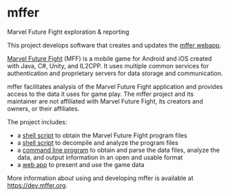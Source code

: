 # mffer

Marvel Future Fight exploration & reporting

This project develops software that creates and updates the
[mffer webapp](https://mffer.org).

[Marvel Future Fight](http://www.marvelfuturefight.com/) (MFF) is a mobile game
for Android and iOS created with Java, C#, Unity, and IL2CPP. It uses multiple
common services for authentication and proprietary servers for data storage and
communication.

mffer facilitates analysis of the Marvel Future Fight application
and provides access to the data it uses for game play. The mffer project and its
maintainer are not affiliated with Marvel Future Fight, its creators and owners,
or their affiliates.

The project includes:

-   a [shell script](https://dev.mffer.org/apkdl) to obtain the Marvel Future Fight
    program files
-   a [shell script](https://dev.mffer.org/autoanalyze) to decompile and analyze the program
    files
-   a [command line program](https://dev.mffer.org/mffer) to obtain and parse the data files,
    analyze the data, and output information in an open and usable format
-   a [web app](https://mffer.org/) to present and use the game data

More information about using and developing mffer is available at
https://dev.mffer.org.
